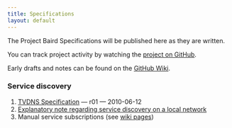 ```yaml
---
title: Specifications
layout: default
---
```


The Project Baird Specifications will be published here as they are written.

You can track project activity by watching the [project on GitHub](http://github.com/nexgenta/Baird).

Early drafts and notes can be found on the [GitHub Wiki](http://wiki.github.com/nexgenta/Baird/).

### Service discovery

1. [TVDNS Specification](/discovery/tvdns/) — r01 — 2010-06-12
2. [Explanatory note regarding service discovery on a local network](/discovery/bonjour/)
3. Manual service subscriptions (see [wiki pages](http://projectbaird.com/discovery/subscriptions/))
